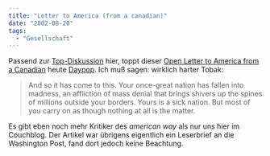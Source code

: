 ```yaml
---
title: "Letter to America (from a canadian)"
date: "2002-08-20"
tags:
  - "Gesellschaft"
---
```


Passend zur [Top-Diskussion](https://web.archive.org/web/20040921102618/http://www.couchblog.de/nico/archives/000420.php "Couchblog: WAR? What is good for...[englisch]") hier, toppt dieser [Open Letter to America from a Canadian](https://web.archive.org/web/20040921102618/http://baltimorechronicle.com/ol_aug02.shtml "The Baltimore Chronicle [englisch]") heute [Daypop](https://web.archive.org/web/20040921102618/http://www.daypop.com/top/). Ich muß sagen: wirklich harter Tobak:

> And so it has come to this. Your once-great nation has fallen into madness, an affliction of mass denial that brings shivers up the spines of millions outside your borders. Yours is a sick nation. But most of you carry on as though nothing at all is the matter.

Es gibt eben noch mehr Kritiker des _american way_ als nur uns hier im Couchblog. Der Artikel war übrigens eigentlich ein Leserbrief an die Washington Post, fand dort jedoch keine Beachtung.
